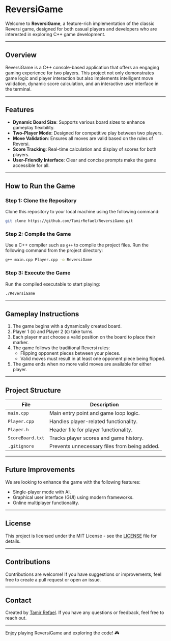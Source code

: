# ReversiGame

Welcome to **ReversiGame**, a feature-rich implementation of the classic Reversi game, designed for both casual players and developers who are interested in exploring C++ game development.

---

## **Overview**
ReversiGame is a C++ console-based application that offers an engaging gaming experience for two players. This project not only demonstrates game logic and player interaction but also implements intelligent move validation, dynamic score calculation, and an interactive user interface in the terminal.

---

## **Features**

- **Dynamic Board Size**: Supports various board sizes to enhance gameplay flexibility.
- **Two-Player Mode**: Designed for competitive play between two players.
- **Move Validation**: Ensures all moves are valid based on the rules of Reversi.
- **Score Tracking**: Real-time calculation and display of scores for both players.
- **User-Friendly Interface**: Clear and concise prompts make the game accessible for all.

---

## **How to Run the Game**

### **Step 1: Clone the Repository**
Clone this repository to your local machine using the following command:
```bash
git clone https://github.com/TamirRefael/ReversiGame.git
```

### **Step 2: Compile the Game**
Use a C++ compiler such as `g++` to compile the project files. Run the following command from the project directory:
```bash
g++ main.cpp Player.cpp -o ReversiGame
```

### **Step 3: Execute the Game**
Run the compiled executable to start playing:
```bash
./ReversiGame
```

---

## **Gameplay Instructions**
1. The game begins with a dynamically created board.
2. Player 1 (`X`) and Player 2 (`O`) take turns.
3. Each player must choose a valid position on the board to place their marker.
4. The game follows the traditional Reversi rules:
   - Flipping opponent pieces between your pieces.
   - Valid moves must result in at least one opponent piece being flipped.
5. The game ends when no more valid moves are available for either player.

---

## **Project Structure**

| File             | Description                                  |
|------------------|----------------------------------------------|
| `main.cpp`       | Main entry point and game loop logic.        |
| `Player.cpp`     | Handles player-related functionality.        |
| `Player.h`       | Header file for player functionality.        |
| `ScoreBoard.txt` | Tracks player scores and game history.       |
| `.gitignore`     | Prevents unnecessary files from being added. |

---

## **Future Improvements**
We are looking to enhance the game with the following features:
- Single-player mode with AI.
- Graphical user interface (GUI) using modern frameworks.
- Online multiplayer functionality.

---

## **License**
This project is licensed under the MIT License - see the [LICENSE](LICENSE) file for details.

---

## **Contributions**
Contributions are welcome! If you have suggestions or improvements, feel free to create a pull request or open an issue.

---

## **Contact**
Created by [Tamir Refael](https://github.com/TamirRefael). If you have any questions or feedback, feel free to reach out.

---

Enjoy playing ReversiGame and exploring the code! 🎮
